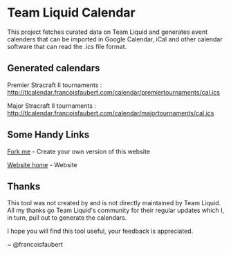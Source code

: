Team Liquid Calendar
====================

This project fetches curated data on Team Liquid and generates event calenders that can be imported in Google Calendar, iCal and other calendar software that can read the .ics file format. 

Generated calendars
-------------------

Premier Stracraft II tournaments :
http://tlcalendar.francoisfaubert.com/calendar/premiertournaments/cal.ics

Major Stracraft II tournaments :
http://tlcalendar.francoisfaubert.com/calendar/majortournaments/cal.ics

Some Handy Links
----------------

[Fork me](https://bitbucket.org/francoisfaubert/team-liquid-calendar/) - Create your own version of this website

[Website home](http://tlcalendar.francoisfaubert.com/) - Website

Thanks
------

This tool was not created by and is not directly maintained by Team Liquid. All my thanks go Team Liquid's community for their regular updates which I, in turn, pull out to generate the calendars.

I hope you will find this tool useful, your feedback is appreciated.

~ @francoisfaubert